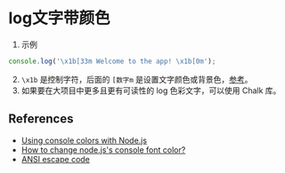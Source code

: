 # log文字带颜色


1. 示例
  ```js
  console.log('\x1b[33m Welcome to the app! \x1b[0m');
  ```
2. `\x1b` 是控制字符，后面的 `[数字m` 是设置文字颜色或背景色，[参考](https://en.m.wikipedia.org/wiki/ANSI_escape_code#Colors)。
3. 如果要在大项目中更多且更有可读性的 log 色彩文字，可以使用 Chalk 库。


## References
* [Using console colors with Node.js](https://blog.logrocket.com/using-console-colors-node-js/)
* [How to change node.js's console font color?](https://stackoverflow.com/a/41407246)
* [ANSI escape code](https://en.m.wikipedia.org/wiki/ANSI_escape_code#Colors)
